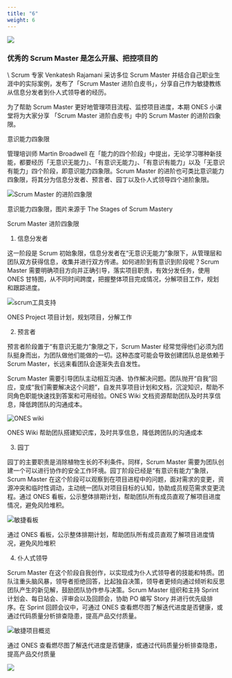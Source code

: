 ```yaml
---
title: "6"
weight: 6
---
```

![](https://cdn2.ones-ai.cn/images/blog/blog-header-3-7f76b01646.png)

### 优秀的 Scrum Master 是怎么开展、把控项目的

\    Scrum 专家 Venkatesh Rajamani 采访多位 Scrum Master 并结合自己职业生涯中的实际案例，发布了「Scrum Master 进阶白皮书」，分享自己作为敏捷教练从信息分发者到仆人式领导者的经历。

为了帮助 Scrum Master 更好地管理项目流程、监控项目进度，本期 ONES 小课堂将为大家分享 「Scrum Master 进阶白皮书」中的 Scrum Master 的进阶四象限。

意识能力四象限

管理培训师 Martin Broadwell 在「能力的四个阶段」中提出，无论学习哪种新技能，都要经历「无意识无能力」、「有意识无能力」、「有意识有能力」以及「无意识有能力」四个阶段，即意识能力四象限。Scrum Master 的进阶也可类比意识能力四象限，将其分为信息分发者、预言者、园丁以及仆人式领导四个进阶象限。

![Scrum Master 的进阶四象限](https://cdn2.ones-ai.cn/images/blog/articles/scrum-stages-5db14f8324.png)

意识能力四象限，图片来源于 The Stages of Scrum Mastery

Scrum Master 进阶四象限

1. 信息分发者

这一阶段是 Scrum 初始象限，信息分发者在“无意识无能力”象限下，从管理层和团队双方获得信息，收集并进行双方传递。如何进阶到有意识到阶段呢？Scrum Master 需要明确项目方向并正确引导，落实项目职责，有效分发任务，使用 ONES 甘特图，从不同时间跨度，把握整体项目完成情况，分解项目工作，规划和跟踪进度。

![scrum工具支持](https://cdn2.ones-ai.cn/images/blog/articles/project-445e6fe79a.png)

ONES Project 项目计划，规划项目，分解工作

2. 预言者

预言者阶段置于“有意识无能力”象限之下，Scrum Master 经常觉得他们必须为团队挺身而出，为团队做他们能做的一切。这种态度可能会导致创建团队总是依赖于 Scrum Master，长远来看团队会逐渐失去自发性。

Scrum Master 需要引导团队主动相互沟通、协作解决问题。团队抛开“自我”回应，变成“我们需要解决这个问题”，自发共享项目计划和文档，沉淀知识，帮助不同角色职能快速找到答案和可用经验。ONES Wiki 文档资源帮助团队及时共享信息，降低跨团队的沟通成本。

![ONES wiki](https://cdn2.ones-ai.cn/images/blog/articles/wiki-f6a7085d6b.png)

ONES Wiki 帮助团队搭建知识库，及时共享信息，降低跨团队的沟通成本

3. 园丁

园丁的主要职责是消除植物生长的不利条件。同样，Scrum Master 需要为团队创建一个可以进行协作的安全工作环境。园丁阶段已经是“有意识有能力”象限，Scrum Master 在这个阶段可以观察到在项目进程中的问题，面对需求的变更，资源冲突和临时性调动，主动统一团队对项目目标的认知，协助成员规范需求变更流程。通过 ONES 看板，公示整体排期计划，帮助团队所有成员直观了解项目进度情况，避免风险堆积。

![敏捷看板](https://cdn2.ones-ai.cn/images/blog/articles/kanban-73ee1d4134.png)

通过 ONES 看板，公示整体排期计划，帮助团队所有成员直观了解项目进度情况，避免风险堆积

4. 仆人式领导

Scrum Master 在这个阶段自我创作，以实现成为仆人式领导者的技能和特质。团队注重头脑风暴，领导者拒绝回答，比起独自决策，领导者更倾向通过倾听和反思团队产生的新见解，鼓励团队协作参与决策。Scrum Master 组织和主持 Sprint 计划会、每日站会、评审会以及回顾会，协助 PO 编写 Story 并进行优先级排序。在 Sprint 回顾会议中，可通过 ONES 查看燃尽图了解迭代进度是否健康，或通过代码质量分析排查隐患，提高产品交付质量。

![敏捷项目概览](https://cdn2.ones-ai.cn/images/blog/articles/burning-159d9bec01.png)

通过 ONES 查看燃尽图了解迭代进度是否健康，或通过代码质量分析排查隐患，提高产品交付质量

![](https://cdn2.ones-ai.cn/images/wechat-qrcode-4272d171b6.png)